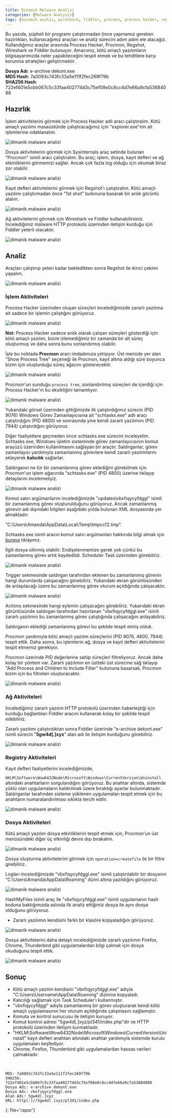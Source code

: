 ```yaml
---
title: Dinamik Malware Analizi
categories: [Malware Analysis]
tags: [dinamik analiz, wireshark, fiddler, procmon, process hacker, regshot]     ## tag names should always be lowercase
---
```


Bu yazıda, şüpheli bir programı çalıştırmadan önce yapmamız gereken hazırlıkları, kullanacağımız araçları ve analiz sürecini adım adım ele alacağız. Kullandığımız araçlar arasında Process Hacker, Procmon, Regshot, Wireshark ve Fiddler bulunuyor. Amacımız, kötü amaçlı yazılımların bilgisayarımızda neler yapabileceğini tespit etmek ve bu tehditlere karşı korunma stratejileri geliştirmektir.

**Dosya Adı**: e-archive dekont.exe<br>
**MD5 Hash**: 7a0093c743fc33a5e111f2fec269f79b<br>
**SHA256 Hash**: 722ef401e5cbb067c5c33faa402774d3c75ef08e0c8cc4d7e66a9cfa53684088

## Hazırlık

İşlem aktivitelerini görmek için Process Hacker adlı aracı çalıştıralım. Kötü amaçlı yazılımı masaüstünde çalıştıracağımız için "explorer.exe"nin alt işlemlerine odaklanalım.

<img src="/assets/attachment/1.png" alt="dimanik malware analizi" width="">

Dosya aktivitelerini görmek için Sysinternals araç setinde bulunan "Procmon" isimli aracı çalıştıralım. Bu araç; işlem, dosya, kayıt defteri ve ağ etkinliklerini görmemizi sağlar. Ancak çok fazla log olduğu için okumak biraz zor olabilir.

<img src="/assets/attachment/2.png" alt="dimanik malware analizi" width="">

Kayıt defteri aktivitelerini görmek için Regshot'ı çalıştıralım. Kötü amaçlı yazılımı çalıştırmadan önce "1st shot" butonuna basarak bir anlık görüntü alalım.

<img src="/assets/attachment/3.png" alt="dimanik malware analizi" width="">

Ağ aktivitelerini görmek için Wireshark ve Fiddler kullanabilirsiniz. İncelediğimiz malware HTTP protokolü üzerinden iletişim kurduğu için Fiddler yeterli olacaktır.

<img src="/assets/attachment/4.png" alt="dimanik malware analizi" width="">

## Analiz

Araçları çalıştırıp yeteri kadar bekledikten sonra Regshot ile ikinci çekimi yapalım.

<img src="/assets/attachment/5.png" alt="dimanik malware analizi" width="">

### İşlem Aktiviteleri

Process Hacker üzerinden oluşan süreçleri incelediğimizde zararlı yazılıma ait sadece bir işlemin çalıştığını görüyoruz.

<img src="/assets/attachment/6.png" alt="dimanik malware analizi" width="">

**Not:** Process Hacker sadece anlık olarak çalışan süreçleri gösterdiği için kötü amaçlı yazılım, bizim izlemediğimiz bir zamanda bir alt süreç oluşturmuş ve daha sonra bunu sonlandırmış olabilir.

İşte bu noktada **Procmon** aracı imdadımıza yetişiyor. Üst menüde yer alan "Show Process Tree" seçeneği ile Procmon, kayıt altına aldığı süre boyunca bizim için oluşturduğu süreç ağacını gösterecektir.

<img src="/assets/attachment/7.png" alt="dimanik malware analizi" width="">

Procmon'un sunduğu ``process tree``, sonlandırılmış süreçleri de içerdiği için Process Hacker'ın bu eksikliğini tamamlıyor.

<img src="/assets/attachment/8.png" alt="dimanik malware analizi" width="">

Yukarıdaki görsel üzerinden gittiğimizde ilk çalıştırdığımız sürecin (PID 9076) Windows Görev Zamanlayıcısına ait "schtasks.exe" adlı aracı çalıştırdığını (PID 4800) ve sonrasında yine kendi zararlı yazılımını (PID 7944) çalıştırdığını görüyoruz.

Diğer faaliyetlere geçmeden önce schtasks.exe sürecini inceleyelim. Schtasks.exe, Windows işletim sisteminde görev zamanlayıcısının komut arayüzü üzerinden kullanılmasını sağlayan bir araçtır. Saldırganlar, görev zamanlayıcı yardımıyla zamanlanmış görevlere kendi zararlı yazılımlarını ekleyerek **kalıcılık** sağlarlar.

Saldırganın ne tür bir zamanlanmış görev eklediğini görebilmek için Procmon'un işlem ağacında "schtasks.exe" (PID 4800) üzerine tıklayıp detaylarını incelemeliyiz.

<img src="/assets/attachment/9.png" alt="dimanik malware analizi" width="">

Komut satırı argümanlarını incelediğimizde "updates\vbxfiqycyfdggl" isimli bir zamanlanmış görev oluşturulduğunu görüyoruz. Ancak zamanlanmış görevin adı dışındaki bilgileri aşağıdaki yolda bulunan XML dosyasında yer almaktadır:

“C:\Users\Amanda\AppData\Local\Temp\tmpccf2.tmp”.

Schtasks.exe isimli aracın komut satırı argümanları hakkında bilgi almak için [buraya](https://docs.microsoft.com/en-us/windows-server/administration/windows-commands/schtasks) tıklayınız.

İlgili dosya silinmiş olabilir. Endişelenmemize gerek yok çünkü bu zamanlanmış görev artık kaydedildi. Scheduler Task üzerinden görebiliriz.

<img src="/assets/attachment/10.png" alt="dimanik malware analizi" width="">

Trigger sekmesinde saldırgan tarafından eklenen bu zamanlanmış görevin hangi durumlarda çalışacağını görebiliriz. Yukarıdaki ekran görüntüsünden de anlaşılacağı üzere bu zamanlanmış görev oturum açıldığında çalışacaktır.

<img src="/assets/attachment/11.png" alt="dimanik malware analizi" width="">

Actions sekmesinde hangi eylemin çalışacağını görebiliriz. Yukarıdaki ekran görüntüsünde saldırgan tarafından hazırlanan "vbxfiqycyfdggl.exe" isimli zararlı yazılımın bu zamanlanmış görev çalıştığında çalışacağını anlayabiliriz.

Saldırganın eklediği zamanlanmış görevi bu şekilde tespit etmiş olduk.

Procmon yardımıyla kötü amaçlı yazılım süreçlerini (PID 9076, 4800, 7944) tespit ettik. Daha sonra, bu işlemlerin ağ, dosya ve kayıt defteri aktivitelerini tespit etmemiz gerekiyor.

Procmon üzerinde PID değerlerine sahip süreçleri filtreliyoruz. Ancak daha kolay bir yöntem var. Zararlı yazılımın en üstteki üst sürecine sağ tıklayıp "Add Process and Children to Include Filter" butonuna basarsak, Procmon bizim için bu filtreleri oluşturacaktır.

<img src="/assets/attachment/12.png" alt="dimanik malware analizi" width="">

### Ağ Aktiviteleri

İncelediğimiz zararlı yazılım HTTP protokolü üzerinden haberleştiği için kurduğu bağlantıları Fiddler aracını kullanarak kolay bir şekilde tespit edebiliriz.

Zararlı yazılımı çalıştırdıktan sonra Fiddler üzerinde "e-archive dekont.exe" isimli sürecin "**5gw4d[.]xyz**" alan adı ile iletişim kurduğunu görebiliriz.

<img src="/assets/attachment/13.png" alt="dimanik malware analizi" width="">

### Registry Aktiviteleri

Kayıt defteri faaliyetlerini incelediğimizde,

``HKLM\Software\Wow6432Node\Microsoft\Windows\CurrentVersion\Uninstall`` altındaki anahtarların sorgulandığını görüyoruz. Bu anahtar altında, sistemde yüklü olan uygulamaların kaldırılmak üzere bıraktığı ayarlar bulunmaktadır. Saldırganlar tarafından sisteme yüklenen uygulamaları tespit etmek için bu anahtarın numaralandırılması sıklıkla tercih edilir.

<img src="/assets/attachment/14.png" alt="dimanik malware analizi" width="">

### Dosya Aktiviteleri

Kötü amaçlı yazılım dosya etkinliklerini tespit etmek için, Procmon'un üst menüsündeki diğer üç etkinliği devre dışı bırakalım.

<img src="/assets/attachment/15.png" alt="dimanik malware analizi" width="">

Dosya oluşturma aktivitelerini görmek için `operation=createfile` ile bir filtre girebiliriz.

Logları incelediğimizde "vbxfiqycyfdggl.exe" isimli çalıştırılabilir bir dosyanın "C:\Users\Amanda\AppData\Roaming\" dizini altına yazıldığını görüyoruz.

<img src="/assets/attachment/16.png" alt="dimanik malware analizi" width="">

HashMyFiles isimli araç ile "vbxfiqycyfdggl.exe" isimli uygulamanın hash koduna baktığımızda aslında ilk analiz ettiğimiz dosya ile aynı dosya olduğunu görüyoruz.

- Zararlı yazılımın kendisini farklı bir klasöre kopyaladığını görüyoruz.

<img src="/assets/attachment/17.png" alt="dimanik malware analizi" width="">

Dosya aktivitelerini daha detaylı incelediğimizde zararlı yazılımın Firefox, Chrome, Thunderbird gibi uygulamalardan bilgi çalmak için dosya okuduğunu tespit ettik.

<img src="/assets/attachment/18.png" alt="dimanik malware analizi" width="">


## Sonuç

- Kötü amaçlı yazılım kendisini "vbxfiqycyfdggl.exe" adıyla "C:\Users\Username\AppData\Roaming\" dizinine kopyaladı.
- Kalıcılığı sağlamak için Task Scheduler'ı kullanmıştır.
- "vbxfiqycyfdggl" adıyla zamanlanmış bir görev oluşturarak kendi kötü amaçlı uygulamasının her oturum açıldığında çalışmasını sağlamıştır.
- Komuta ve kontrol sunucusu ile iletişim kuruyor.
- Komut kontrol adresi "5gw4d[.]xyz/pl341/index.php"dir ve HTTP protokolü üzerinden iletişim kurmaktadır.
- "HKLM\Software\Wow6432Node\Microsoft\Windows\CurrentVersion\Uninstall" kayıt defteri anahtarı altındaki anahtar yardımıyla sistemde kurulu uygulamaları keşfediyor.
- Chrome, Firefox, Thunderbird gibi uygulamalardan hassas verileri çalmaktadır.

<br>

```
MD5: 7a0093c743fc33a5e111f2fec269f79b
SHA256: 722ef401e5cbb067c5c33faa402774d3c75ef08e0c8cc4d7e66a9cfa53684088
Dosya Adı: e-archive dekont.exe
Dosya Adı: vbxfiqycyfdggl.exe
Alan Adı: 5gw4d[.]xyz
URL: http[:]//5gw4d[.]xyz/pl341/index.php
```
{: file='rapor'}
